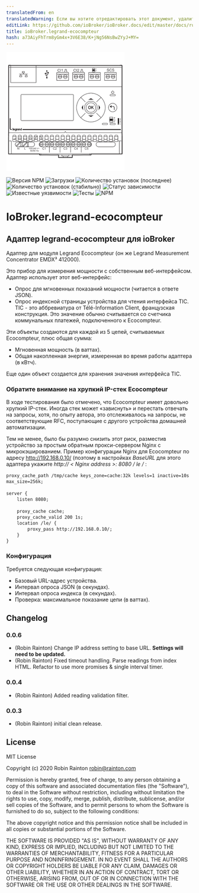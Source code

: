 ```yaml
---
translatedFrom: en
translatedWarning: Если вы хотите отредактировать этот документ, удалите поле «translationFrom», в противном случае этот документ будет снова автоматически переведен
editLink: https://github.com/ioBroker/ioBroker.docs/edit/master/docs/ru/adapterref/iobroker.legrand-ecocompteur/README.md
title: ioBroker.legrand-ecocompteur
hash: a73AiyFhTrm8yGm4x+3V6E38/K+jNg56NsBwZYyJ+MY=
---
```

![Логотип](../../../en/adapterref/iobroker.legrand-ecocompteur/admin/legrand-ecocompteur.png)

![Версия NPM](http://img.shields.io/npm/v/iobroker.legrand-ecocompteur.svg)
![Загрузки](https://img.shields.io/npm/dm/iobroker.legrand-ecocompteur.svg)
![Количество установок (последнее)](http://iobroker.live/badges/legrand-ecocompteur-installed.svg)
![Количество установок (стабильно)](http://iobroker.live/badges/legrand-ecocompteur-stable.svg)
![Статус зависимости](https://img.shields.io/david/raintonr/iobroker.legrand-ecocompteur.svg)
![Известные уязвимости](https://snyk.io/test/github/raintonr/ioBroker.legrand-ecocompteur/badge.svg)
![Тесты](https://travis-ci.org/raintonr/ioBroker.legrand-ecocompteur.svg?branch=master)
![NPM](https://nodei.co/npm/iobroker.legrand-ecocompteur.png?downloads=true)

# IoBroker.legrand-ecocompteur
## Адаптер legrand-ecocompteur для ioBroker
Адаптер для модуля Legrand Ecocompteur (он же Legrand Measurement Concentrator EMDX³ 412000).

Это прибор для измерения мощности с собственным веб-интерфейсом. Адаптер использует этот веб-интерфейс:

- Опрос для мгновенных показаний мощности (читается в ответе JSON).
- Опрос индексной страницы устройства для чтения интерфейса TIC. TIC - это аббревиатура от Télé-Information Client, французская конструкция. Это значение обычно считывается со счетчика коммунальных платежей, подключенного к Ecocompteur.

Эти объекты создаются для каждой из 5 цепей, считываемых Ecocompteur, плюс общая сумма:

- Мгновенная мощность (в ваттах).
- Общая накопленная энергия, измеренная во время работы адаптера (в кВтч).

Еще один объект создается для хранения значения интерфейса TIC.

### Обратите внимание на хрупкий IP-стек Ecocompteur
В ходе тестирования было отмечено, что Ecocompteur имеет довольно хрупкий IP-стек. Иногда стек может «зависнуть» и перестать отвечать на запросы, хотя, по опыту автора, это отслеживалось на запросы, не соответствующие RFC, поступающие с другого устройства домашней автоматизации.

Тем не менее, было бы разумно снизить этот риск, разместив устройство за простым обратным прокси-сервером Nginx с микрокэшированием. Пример конфигурации Nginx для Ecocompteur по адресу http://192.168.0.10/ (поэтому в настройках *BaseURL* для этого адаптера укажите *http:// &lt; Nginx address &gt;: 8080 / le /* :

```
proxy_cache_path /tmp/cache keys_zone=cache:32k levels=1 inactive=10s max_size=256k;

server {
    listen 8080;

    proxy_cache cache;
    proxy_cache_valid 200 1s;
    location /le/ {
        proxy_pass http://192.168.0.10/;
    }
}
```

### Конфигурация
Требуется следующая конфигурация:

- Базовый URL-адрес устройства.
- Интервал опроса JSON (в секундах).
- Интервал опроса индекса (в секундах).
- Проверка: максимальное показание цепи (в ваттах).

## Changelog

### 0.0.6
* (Robin Rainton) Change IP address setting to base URL. **Settings will need to be updated.**
* (Robin Rainton) Fixed timeout handling. Parse readings from index HTML. Refactor to use more promises & single interval timer.

### 0.0.4
* (Robin Rainton) Added reading validation filter.

### 0.0.3
* (Robin Rainton) initial clean release.

## License
MIT License

Copyright (c) 2020 Robin Rainton <robin@rainton.com>

Permission is hereby granted, free of charge, to any person obtaining a copy
of this software and associated documentation files (the "Software"), to deal
in the Software without restriction, including without limitation the rights
to use, copy, modify, merge, publish, distribute, sublicense, and/or sell
copies of the Software, and to permit persons to whom the Software is
furnished to do so, subject to the following conditions:

The above copyright notice and this permission notice shall be included in all
copies or substantial portions of the Software.

THE SOFTWARE IS PROVIDED "AS IS", WITHOUT WARRANTY OF ANY KIND, EXPRESS OR
IMPLIED, INCLUDING BUT NOT LIMITED TO THE WARRANTIES OF MERCHANTABILITY,
FITNESS FOR A PARTICULAR PURPOSE AND NONINFRINGEMENT. IN NO EVENT SHALL THE
AUTHORS OR COPYRIGHT HOLDERS BE LIABLE FOR ANY CLAIM, DAMAGES OR OTHER
LIABILITY, WHETHER IN AN ACTION OF CONTRACT, TORT OR OTHERWISE, ARISING FROM,
OUT OF OR IN CONNECTION WITH THE SOFTWARE OR THE USE OR OTHER DEALINGS IN THE
SOFTWARE.